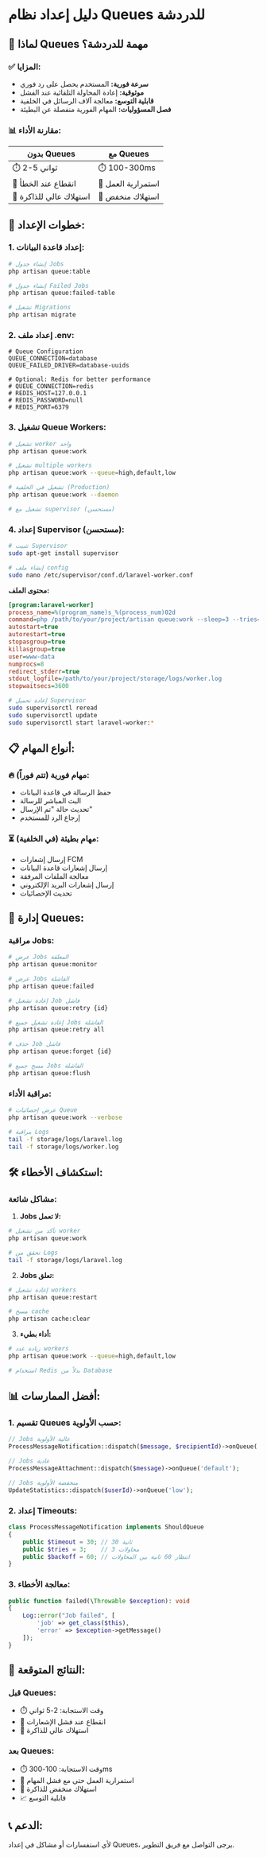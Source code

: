 # دليل إعداد نظام Queues للدردشة

## 🎯 **لماذا Queues مهمة للدردشة؟**

### ✅ **المزايا:**

-   **سرعة فورية:** المستخدم يحصل على رد فوري
-   **موثوقية:** إعادة المحاولة التلقائية عند الفشل
-   **قابلية التوسع:** معالجة آلاف الرسائل في الخلفية
-   **فصل المسؤوليات:** المهام الفورية منفصلة عن البطيئة

### 📊 **مقارنة الأداء:**

| بدون Queues             | مع Queues          |
| ----------------------- | ------------------ |
| ⏱️ 2-5 ثواني            | ⏱️ 100-300ms       |
| 🔄 انقطاع عند الخطأ     | 🔄 استمرارية العمل |
| 💾 استهلاك عالي للذاكرة | 💾 استهلاك منخفض   |

## 🚀 **خطوات الإعداد:**

### 1. **إعداد قاعدة البيانات:**

```bash
# إنشاء جدول Jobs
php artisan queue:table

# إنشاء جدول Failed Jobs
php artisan queue:failed-table

# تشغيل Migrations
php artisan migrate
```

### 2. **إعداد ملف .env:**

```env
# Queue Configuration
QUEUE_CONNECTION=database
QUEUE_FAILED_DRIVER=database-uuids

# Optional: Redis for better performance
# QUEUE_CONNECTION=redis
# REDIS_HOST=127.0.0.1
# REDIS_PASSWORD=null
# REDIS_PORT=6379
```

### 3. **تشغيل Queue Workers:**

```bash
# تشغيل worker واحد
php artisan queue:work

# تشغيل multiple workers
php artisan queue:work --queue=high,default,low

# تشغيل في الخلفية (Production)
php artisan queue:work --daemon

# تشغيل مع supervisor (مستحسن)
```

### 4. **إعداد Supervisor (مستحسن):**

```bash
# تثبيت Supervisor
sudo apt-get install supervisor

# إنشاء ملف config
sudo nano /etc/supervisor/conf.d/laravel-worker.conf
```

**محتوى الملف:**

```ini
[program:laravel-worker]
process_name=%(program_name)s_%(process_num)02d
command=php /path/to/your/project/artisan queue:work --sleep=3 --tries=3 --max-time=3600
autostart=true
autorestart=true
stopasgroup=true
killasgroup=true
user=www-data
numprocs=8
redirect_stderr=true
stdout_logfile=/path/to/your/project/storage/logs/worker.log
stopwaitsecs=3600
```

```bash
# إعادة تحميل Supervisor
sudo supervisorctl reread
sudo supervisorctl update
sudo supervisorctl start laravel-worker:*
```

## 📋 **أنواع المهام:**

### 🔥 **مهام فورية (تتم فوراً):**

-   حفظ الرسالة في قاعدة البيانات
-   البث المباشر للرسالة
-   تحديث حالة "تم الإرسال"
-   إرجاع الرد للمستخدم

### ⏳ **مهام بطيئة (في الخلفية):**

-   إرسال إشعارات FCM
-   إرسال إشعارات قاعدة البيانات
-   معالجة الملفات المرفقة
-   إرسال إشعارات البريد الإلكتروني
-   تحديث الإحصائيات

## 🔧 **إدارة Queues:**

### **مراقبة Jobs:**

```bash
# عرض Jobs المعلقة
php artisan queue:monitor

# عرض Jobs الفاشلة
php artisan queue:failed

# إعادة تشغيل Job فاشل
php artisan queue:retry {id}

# إعادة تشغيل جميع Jobs الفاشلة
php artisan queue:retry all

# حذف Job فاشل
php artisan queue:forget {id}

# مسح جميع Jobs الفاشلة
php artisan queue:flush
```

### **مراقبة الأداء:**

```bash
# عرض إحصائيات Queue
php artisan queue:work --verbose

# مراقبة Logs
tail -f storage/logs/laravel.log
tail -f storage/logs/worker.log
```

## 🛠️ **استكشاف الأخطاء:**

### **مشاكل شائعة:**

1. **Jobs لا تعمل:**

```bash
# تأكد من تشغيل worker
php artisan queue:work

# تحقق من Logs
tail -f storage/logs/laravel.log
```

2. **Jobs تعلق:**

```bash
# إعادة تشغيل workers
php artisan queue:restart

# مسح cache
php artisan cache:clear
```

3. **أداء بطيء:**

```bash
# زيادة عدد workers
php artisan queue:work --queue=high,default,low

# استخدام Redis بدلاً من Database
```

## 📊 **أفضل الممارسات:**

### **1. تقسيم Queues حسب الأولوية:**

```php
// Jobs عالية الأولوية
ProcessMessageNotification::dispatch($message, $recipientId)->onQueue('high');

// Jobs عادية
ProcessMessageAttachment::dispatch($message)->onQueue('default');

// Jobs منخفضة الأولوية
UpdateStatistics::dispatch($userId)->onQueue('low');
```

### **2. إعداد Timeouts:**

```php
class ProcessMessageNotification implements ShouldQueue
{
    public $timeout = 30; // 30 ثانية
    public $tries = 3;    // 3 محاولات
    public $backoff = 60; // انتظار 60 ثانية بين المحاولات
}
```

### **3. معالجة الأخطاء:**

```php
public function failed(\Throwable $exception): void
{
    Log::error("Job failed", [
        'job' => get_class($this),
        'error' => $exception->getMessage()
    ]);
}
```

## 🎯 **النتائج المتوقعة:**

### **قبل Queues:**

-   ⏱️ وقت الاستجابة: 2-5 ثواني
-   🔄 انقطاع عند فشل الإشعارات
-   💾 استهلاك عالي للذاكرة

### **بعد Queues:**

-   ⏱️ وقت الاستجابة: 100-300ms
-   🔄 استمرارية العمل حتى مع فشل المهام
-   💾 استهلاك منخفض للذاكرة
-   📈 قابلية التوسع

## 📞 **الدعم:**

لأي استفسارات أو مشاكل في إعداد Queues، يرجى التواصل مع فريق التطوير.
